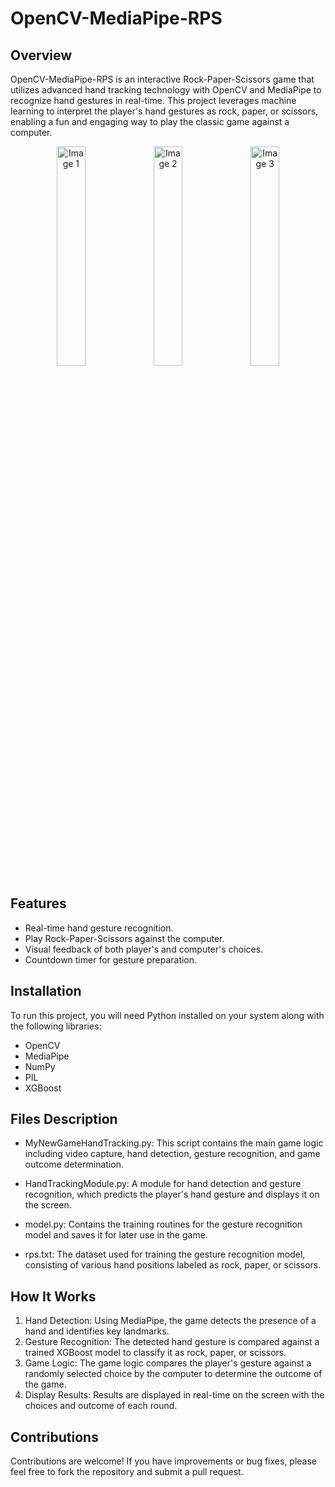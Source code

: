 # OpenCV-MediaPipe-RPS

## Overview
OpenCV-MediaPipe-RPS is an interactive Rock-Paper-Scissors game that utilizes advanced hand tracking technology with OpenCV and MediaPipe to recognize hand gestures in real-time. This project leverages machine learning to interpret the player's hand gestures as rock, paper, or scissors, enabling a fun and engaging way to play the classic game against a computer.

<p align="center">
  <img src="https://github.com/user-attachments/assets/ef505285-7f85-4021-a3a7-296f22457613" alt="Image 1" width="30%">
  <img src="https://github.com/user-attachments/assets/c1a49b7e-d43e-4c01-975e-655b80b3edda" alt="Image 2" width="30%">
  <img src="https://github.com/user-attachments/assets/ef0e9fa7-cc35-48ce-ab16-bbdc65d61556" alt="Image 3" width="30%">
</p>


## Features
- Real-time hand gesture recognition.
- Play Rock-Paper-Scissors against the computer.
- Visual feedback of both player's and computer's choices.
- Countdown timer for gesture preparation.

## Installation
To run this project, you will need Python installed on your system along with the following libraries:
- OpenCV
- MediaPipe
- NumPy
- PIL
- XGBoost

## Files Description
- MyNewGameHandTracking.py: This script contains the main game logic including video capture, hand detection, gesture recognition, and game outcome determination.

- HandTrackingModule.py: A module for hand detection and gesture recognition, which predicts the player's hand gesture and displays it on the screen.

- model.py: Contains the training routines for the gesture recognition model and saves it for later use in the game.

- rps.txt: The dataset used for training the gesture recognition model, consisting of various hand positions labeled as rock, paper, or scissors.

## How It Works
1. Hand Detection: Using MediaPipe, the game detects the presence of a hand and identifies key landmarks.
2. Gesture Recognition: The detected hand gesture is compared against a trained XGBoost model to classify it as rock, paper, or scissors.
3. Game Logic: The game logic compares the player's gesture against a randomly selected choice by the computer to determine the outcome of the game.
4. Display Results: Results are displayed in real-time on the screen with the choices and outcome of each round.

## Contributions
Contributions are welcome! If you have improvements or bug fixes, please feel free to fork the repository and submit a pull request.
